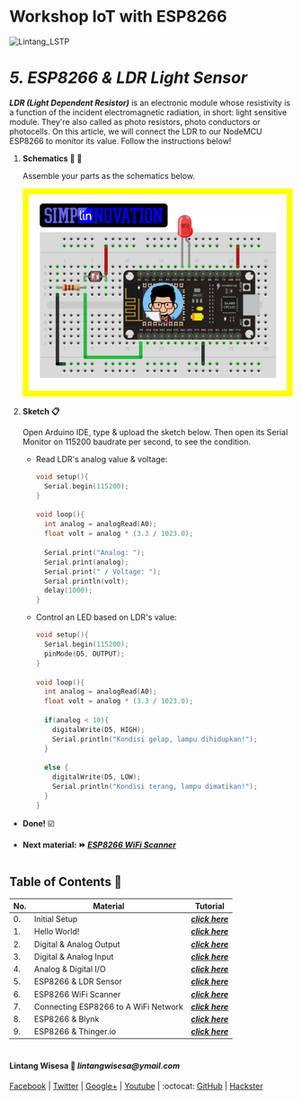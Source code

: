 # **Workshop IoT with ESP8266**

![Lintang_LSTP](https://3.bp.blogspot.com/-8QBGUwbf2FA/WvvQN_M9L4I/AAAAAAAAEHk/QGSQSxcFuioZCIhcIpBkBtdzK4JKbmJawCLcBGAs/s400/default.png)

# *__5. ESP8266 & LDR Light Sensor__*

_**LDR (Light Dependent Resistor)**_ is an electronic module whose resistivity is a function of the incident electromagnetic radiation, in short: light sensitive module. They're also called as photo resistors, photo conductors or photocells. On this article, we will connect the LDR to our NodeMCU ESP8266 to monitor its value. Follow the instructions below!

  1. **Schematics :wrench: :hammer:**
      
      Assemble your parts as the schematics below.
      
      ![ESP8266 LDR](https://raw.githubusercontent.com/LintangWisesa/LSTP-Workshop-IoT-ESP8266/master/5_ESP8266_LDR/ESP8266_LDR.png)

  2. **Sketch :clipboard:**
      
      Open Arduino IDE, type & upload the sketch below. Then open its Serial Monitor on 115200 baudrate per second, to see the condition.

        - Read LDR's analog value & voltage:

          ```c++
          void setup(){
            Serial.begin(115200);
          }

          void loop(){
            int analog = analogRead(A0);
            float volt = analog * (3.3 / 1023.0);

            Serial.print("Analog: ");
            Serial.print(analog);
            Serial.print(" / Voltage: ");
            Serial.println(volt);
            delay(1000);  
          }
          ```

        - Control an LED based on LDR's value:

          ```c++
          void setup(){
            Serial.begin(115200);
            pinMode(D5, OUTPUT);
          }

          void loop(){
            int analog = analogRead(A0);
            float volt = analog * (3.3 / 1023.0);

            if(analog < 10){
              digitalWrite(D5, HIGH);
              Serial.println("Kondisi gelap, lampu dihidupkan!");
            }

            else {
              digitalWrite(D5, LOW);
              Serial.println("Kondisi terang, lampu dimatikan!");
            }  
          }
          ```

  - __Done!__ :ballot_box_with_check:

  - __Next material: :fast_forward: *[ESP8266 WiFi Scanner](https://github.com/LintangWisesa/LSTP-Workshop-IoT-ESP8266/tree/master/6_ESP8266_WiFi_Scanner)*__ 

#

## **Table of Contents :memo:**

  No.|Material|Tutorial
  -----|-----|-----
  0.|Initial Setup|*__[click here](https://github.com/LintangWisesa/LSTP-Workshop-IoT-ESP8266/tree/master/0_Setup)__*
  1.|Hello World!|_**[click here](https://github.com/LintangWisesa/LSTP-Workshop-IoT-ESP8266/tree/master/1_Hello_World)**_
  2.|Digital & Analog Output|_**[click here](https://github.com/LintangWisesa/LSTP-Workshop-IoT-ESP8266/tree/master/2_Digital_Analog_Output)**_
  3.|Digital & Analog Input|_**[click here](https://github.com/LintangWisesa/LSTP-Workshop-IoT-ESP8266/tree/master/3_Digital_Analog_Input)**_
  4.|Analog & Digital I/O|_**[click here](https://github.com/LintangWisesa/LSTP-Workshop-IoT-ESP8266/tree/master/4_Digital_Analog_Input_Output)**_
  5.|ESP8266 & LDR Sensor|_**[click here](https://github.com/LintangWisesa/LSTP-Workshop-IoT-ESP8266/tree/master/5_ESP8266_LDR)**_
  6.|ESP8266 WiFi Scanner|_**[click here](https://github.com/LintangWisesa/LSTP-Workshop-IoT-ESP8266/tree/master/6_ESP8266_WiFi_Scanner)**_
  7.|Connecting ESP8266 to A WiFi Network|_**[click here](https://github.com/LintangWisesa/LSTP-Workshop-IoT-ESP8266/tree/master/7_Connect_to_A_WiFi)**_
  8.|ESP8266 & Blynk|_**[click here](https://github.com/LintangWisesa/LSTP-Workshop-IoT-ESP8266/tree/master/8_ESP8266_Blynk)**_
  9.|ESP8266 & Thinger.io|_**[click here](https://github.com/LintangWisesa/LSTP-Workshop-IoT-ESP8266/tree/master/9_ESP8266_Thinger)**_

#

#### Lintang Wisesa :love_letter: _lintangwisesa@ymail.com_

[Facebook](https://www.facebook.com/lintangbagus) | 
[Twitter](https://twitter.com/Lintang_Wisesa) |
[Google+](https://plus.google.com/u/0/+LintangWisesa1) |
[Youtube](https://www.youtube.com/user/lintangbagus) | 
:octocat: [GitHub](https://github.com/LintangWisesa) |
[Hackster](https://www.hackster.io/lintangwisesa)

